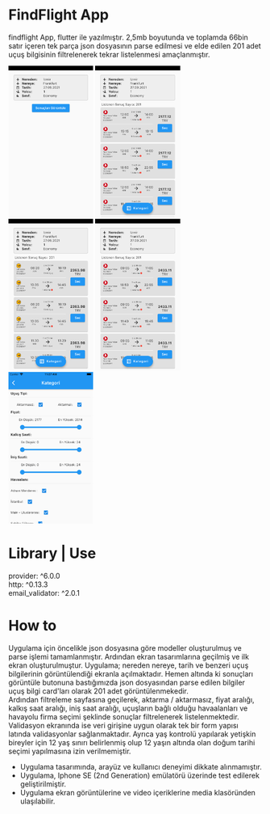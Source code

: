# FindFlight App

findflight App, flutter ile yazılmıştır. 2,5mb boyutunda ve toplamda 66bin satır içeren tek parça json dosyasının parse edilmesi ve elde edilen 201 adet uçuş bilgisinin filtrelenerek tekrar listelenmesi amaçlanmıştır.

<img src="media/1.png" alt="drawing" height="300"/> <img src="media/2.png" alt="drawing" height="300"/> <img src="media/3.png" alt="drawing" height="300"/> <img src="media/4.png" alt="drawing" height="300"/> <img src="media/5.png" alt="drawing" height="300"/>

# Library | Use
provider: ^6.0.0
<br />http: ^0.13.3
<br />email_validator: ^2.0.1

# How to
Uygulama için öncelikle json dosyasına göre modeller oluşturulmuş ve parse işlemi tamamlanmıştır. Ardından ekran tasarımlarına geçilmiş ve ilk ekran oluşturulmuştur. Uygulama; nereden nereye, tarih ve benzeri uçuş bilgilerinin görüntülendiği ekranla açılmaktadır. Hemen altında ki sonuçları görüntüle butonuna bastığımızda json dosyasından parse edilen bilgiler uçuş bilgi card'ları olarak 201 adet görüntülenmekedir.
<br />Ardından filtreleme sayfasına geçilerek, aktarma / aktarmasız, fiyat aralığı, kalkış saat aralığı, iniş saat aralığı, uçuşların bağlı olduğu havaalanları ve havayolu firma seçimi şeklinde sonuçlar filtrelenerek listelenmektedir.
<br />Validasyon ekranında ise veri girişine uygun olarak tek bir form yapısı latında validasyonlar sağlanmaktadır. Ayrıca yaş kontrolü yapılarak yetişkin bireyler için 12 yaş sınırı belirlenmiş olup 12 yaşın altında olan doğum tarihi seçimi yapılmasına izin verilmemiştir.


- Uygulama tasarımında, arayüz ve kullanıcı deneyimi dikkate alınmamıştır.
- Uygulama, Iphone SE (2nd Generation) emülatörü üzerinde test edilerek geliştirilmiştir.
- Uygulama ekran görüntülerine ve video içeriklerine media klasöründen ulaşılabilir.
